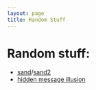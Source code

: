 ```yaml
---
layout: page
title: Random Stuff
---
```


# Random stuff:
- [sand](/random_stuff/sand)/[sand2](/random_stuff/sand/sand2)
- [hidden message illusion](/random_stuff/invisible_when_paused)